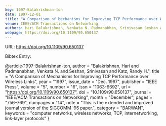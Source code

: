 ```yaml
---
key: 1997-Balakrishnan-ton
date: 1997-12-01
title: "A Comparison of Mechanisms for Improving TCP Performance over Wireless Links"
venue: IEEE/ACM Transactions on Networking
authors: Hari Balakrishnan, Venkata N. Padmanabhan, Srinivasan Seshan and Randy H. Katz
webpage: https://doi.org/10.1109/90.650137
---
```


URL: https://doi.org/10.1109/90.650137

Bibtex Entry:

@article{1997-Balakrishnan-ton,
    author = "Balakrishnan, Hari and Padmanabhan, Venkata N. and Seshan, Srinivasan and Katz, Randy H.",
    title = "A Comparison of Mechanisms for Improving TCP Performance over Wireless Links",
    year = "1997",
    issue_date = "Dec. 1997",
    publisher = "IEEE Press",
    volume = "5",
    number = "6",
    issn = "1063-6692",
    url = "https://doi.org/10.1109/90.650137",
    doi = "10.1109/90.650137",
    journal = "IEEE/ACM Transactions on Networking",
    month = "December",
    pages = "756–769",
    numpages = "14",
    note = "This is the extended and improved journal version of the SIGCOMM '96 paper.",
    category = "BARWAN",
    keywords = "computer networks, wireless networks, TCP, internetworking, link-layer protocols"
}

